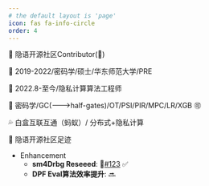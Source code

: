```yaml
---
# the default layout is 'page'
icon: fas fa-info-circle
order: 4
---
```


:information_desk_person: 隐语开源社区Contributor(:dog:)

:school: 2019-2022/密码学/硕士/华东师范大学/PRE

:office: 2022.8-至今/隐私计算算法工程师

:eyes: 密码学/GC(--->half-gates)/OT/PSI/PIR/MPC/LR/XGB :accept:

:sweat_drops: 白盒互联互通（蚂蚁）/ 分布式+隐私计算

:feet: 隐语开源社区足迹

- Enhancement
    - **sm4Drbg Reseeed**: :link:[#123](https://github.com/secretflow/yacl/issues/123)   :white_check_mark:
    - **DPF Eval算法效率提升**: :soon:
